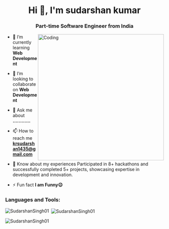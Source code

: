   <h1 align="center">Hi 👋, I'm sudarshan  kumar</h1>
<h3 align="center"> Part-time  Software Engineer from India</h3>
<img align="right" alt="Coding" width="400" src="https://user-images.githubusercontent.com/55389276/140866485-8fb1c876-9a8f-4d6a-98dc-08c4981eaf70.gif">

- 🌱 I’m currently learning **Web Development**

- 👯 I’m looking to collaborate on **Web Development**

- 💬 Ask me about **............**

- 📫 How to reach me **krsudarshan1435@gmail.com**

- 📄 Know about my experiences Participated in 8+ hackathons and successfully completed 5+ projects, showcasing expertise in development and innovation.

- ⚡ Fun fact **I am Funny😉**

<h3 align="left">Languages and Tools:</h3>

<p><img align="left" src="https://github-readme-stats.vercel.app/api/top-langs?username=SudarshanSingh01&show_icons=true&locale=en&layout=compact" alt="SudarshanSingh01" /></p>

<p>&nbsp;<img align="center" src="https://github-readme-stats.vercel.app/api?username=SudarshanSingh01&show_icons=true&locale=en" alt="SudarshanSingh01" /></p>

<p><img align="center" src="https://github-readme-streak-stats.herokuapp.com/?user=SudarshanSingh01&" alt="SudarshanSingh01" /></p>
